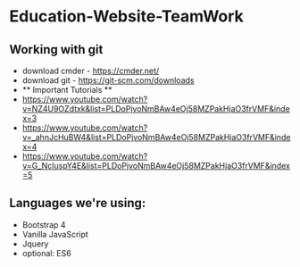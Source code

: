 # Education-Website-TeamWork

## Working with git

- download cmder -  https://cmder.net/
- download git - https://git-scm.com/downloads
- ** Important Tutorials **
-  https://www.youtube.com/watch?v=NZ4U9OZdtxk&list=PLDoPjvoNmBAw4eOj58MZPakHjaO3frVMF&index=3
- https://www.youtube.com/watch?v=_ahnJcHuBW4&list=PLDoPjvoNmBAw4eOj58MZPakHjaO3frVMF&index=4
- https://www.youtube.com/watch?v=G_NcIuspY4E&list=PLDoPjvoNmBAw4eOj58MZPakHjaO3frVMF&index=5
 

## Languages we're using:

- Bootstrap 4
- Vanilla JavaScript
- Jquery
- optional: ES6
